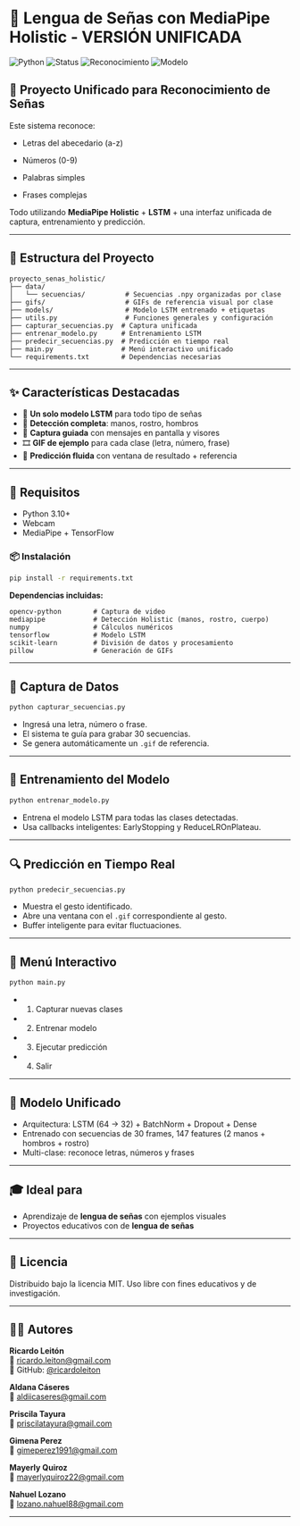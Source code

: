 # 🤟 Lengua de Señas con MediaPipe Holistic - VERSIÓN UNIFICADA

![Python](https://img.shields.io/badge/Python-3.10+-blue.svg)
![Status](https://img.shields.io/badge/Status-Activo-brightgreen.svg)
![Reconocimiento](https://img.shields.io/badge/Holistic-Hands%2C%20Face%2C%20Pose-orange.svg)
![Modelo](https://img.shields.io/badge/Modelo-Unificado--LSTM-red.svg)

## 🚀 Proyecto Unificado para Reconocimiento de Señas

Este sistema reconoce:
- Letras del abecedario (a-z)
- Números (0-9)

- Palabras simples
- Frases complejas

Todo utilizando **MediaPipe Holistic** + **LSTM** + una interfaz unificada de captura, entrenamiento y predicción.

---

## 📁 Estructura del Proyecto

```
proyecto_senas_holistic/
├── data/
│   └── secuencias/          # Secuencias .npy organizadas por clase
├── gifs/                    # GIFs de referencia visual por clase
├── models/                  # Modelo LSTM entrenado + etiquetas
├── utils.py                 # Funciones generales y configuración
├── capturar_secuencias.py  # Captura unificada
├── entrenar_modelo.py      # Entrenamiento LSTM
├── predecir_secuencias.py  # Predicción en tiempo real
├── main.py                 # Menú interactivo unificado
└── requirements.txt        # Dependencias necesarias
```

---

## ✨ Características Destacadas

- 🧠 **Un solo modelo LSTM** para todo tipo de señas
- 👐 **Detección completa**: manos, rostro, hombros
- 🎥 **Captura guiada** con mensajes en pantalla y visores
- 🎞️ **GIF de ejemplo** para cada clase (letra, número, frase)
- 🎯 **Predicción fluida** con ventana de resultado + referencia

---

## 🔧 Requisitos

- Python 3.10+
- Webcam
- MediaPipe + TensorFlow

### 📦 Instalación

```bash
pip install -r requirements.txt
```

**Dependencias incluidas:**

```
opencv-python        # Captura de video
mediapipe            # Detección Holistic (manos, rostro, cuerpo)
numpy                # Cálculos numéricos
tensorflow           # Modelo LSTM
scikit-learn         # División de datos y procesamiento
pillow               # Generación de GIFs
```

---

## 📸 Captura de Datos

```bash
python capturar_secuencias.py
```

- Ingresá una letra, número o frase.
- El sistema te guía para grabar 30 secuencias.
- Se genera automáticamente un `.gif` de referencia.

---

## 🧠 Entrenamiento del Modelo

```bash
python entrenar_modelo.py
```

- Entrena el modelo LSTM para todas las clases detectadas.
- Usa callbacks inteligentes: EarlyStopping y ReduceLROnPlateau.

---

## 🔍 Predicción en Tiempo Real

```bash
python predecir_secuencias.py
```

- Muestra el gesto identificado.
- Abre una ventana con el `.gif` correspondiente al gesto.
- Buffer inteligente para evitar fluctuaciones.

---

## 🧪 Menú Interactivo

```bash
python main.py
```

- 1. Capturar nuevas clases
- 2. Entrenar modelo
- 3. Ejecutar predicción
- 4. Salir

---

## 🧠 Modelo Unificado

- Arquitectura: LSTM (64 → 32) + BatchNorm + Dropout + Dense
- Entrenado con secuencias de 30 frames, 147 features (2 manos + hombros + rostro)
- Multi-clase: reconoce letras, números y frases

---

## 🎓 Ideal para

- Aprendizaje de **lengua de señas** con ejemplos visuales
- Proyectos educativos con de **lengua de señas**

---

## 📄 Licencia

Distribuido bajo la licencia MIT. Uso libre con fines educativos y de investigación.

---

## 👨‍💻 Autores

**Ricardo Leitón**  
📧 ricardo.leiton@gmail.com  
🐙 GitHub: [@ricardoleiton](https://github.com/ricardoleiton)

**Aldana Cáseres**  
📧 aldiicaseres@gmail.com  

**Priscila Tayura**  
📧 priscilatayura@gmail.com

**Gimena Perez**  
📧 gimeperez1991@gmail.com  

**Mayerly Quiroz**  
📧 mayerlyquiroz22@gmail.com  

**Nahuel Lozano**  
📧 lozano.nahuel88@gmail.com 

---